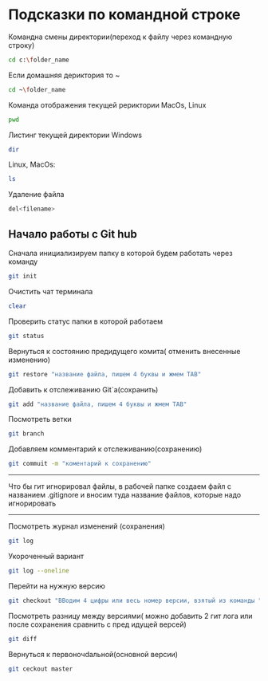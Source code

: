 # Подсказки по командной строке 

Командна смены директории(переход к файлу через командную строку)
```sh
cd c:\folder_name
```

Если домашняя дериктория то ~
```sh
cd ~\folder_name
```

Команда отображения текущей рериктории MacOs, Linux
```sh
pwd
```

Листинг текущей директории Windows
```sh
dir
```
Linux, MacOs:        
```sh
ls
```

Удаление файла
```sh
del<filename>
```

## Начало работы с Git hub

Сначала инициализируем папку в которой будем работать через команду 
```sh
git init
```
Очистить чат терминала
```sh
clear
```

Проверить статус папки в которой работаем
```sh
git status
```

Вернуться к состоянию предидущего комита( отменить внесенные изменению)
```sh
git restore "название файла, пишем 4 буквы и жмем TAB"
```

Добавить к отслеживанию Git`а(сохранить)
```sh
git add "название файла, пишем 4 буквы и жмем TAB"
```

Посмотреть ветки
```sh
git branch
```

Добавляем комментарий к отслеживанию(сохранению)

```sh
git commuit -m "коментарий к сохранению"
```

___
Что бы гит игнорировал файлы, в рабочей папке создаем файл с названием .gitignore и вносим туда название файлов, которые надо игнорировать
_____
Посмотреть журнал изменений (сохранения)
```sh
git log
```

Укороченный вариант
```sh
git log --oneline
```

Перейти на нужную версию
```sh
git checkout "ВВодим 4 цифры или весь номер версии, взятый из команды "git log"."
```

Посмотреть разницу между версиями( можно добавить 2 гит лога или после сохранения сравнить с пред идущей версей)
```sh
git diff
```

Вернуться к первоночdальной(основной версии)
```sh
git ceckout master
```

